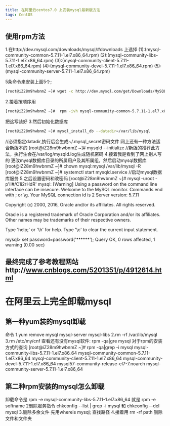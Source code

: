 ```yaml
---
title: 在阿里云centos7.0 上安装mysql最新版方法
tags: CentOS
---
```

## 使用rpm方法
1.在http://dev.mysql.com/downloads/mysql/#downloads 上选择
(1):(mysql-community-common-5.7.11-1.el7.x86_64.rpm)
(2):(mysql-community-libs-5.7.11-1.el7.x86_64.rpm)
(3):(mysql-community-client-5.7.11-1.el7.x86_64.rpm)
(4):(mysql-community-devel-5.7.11-1.el7.x86_64.rpm)
(5):(mysql-community-server-5.7.11-1.el7.x86_64.rpm)

5条命令来安装上面5个;
``` bash
[root@iZ28m9hwbnmZ ~]# wget -c http://dev.mysql.com/get/Downloads/MySQL-5.7/mysql-community-common-5.7.11-1.el7.x86_64.rpm
```
<!--more-->

2.接着按顺序用
``` bash
[root@iZ28m9hwbnmZ ~]#  rpm -ivh mysql-community-common-5.7.11-1.el7.x86_64.rpm
```
把这写装好
3.然后初始化数据库
``` bash
[root@iZ28m9hwbnmZ ~]# mysql_install_db --datadir=/var/lib/mysql
``` 
//必须指定datadir,执行后会生成~/.mysql_secret密码文件
网上还有一种方法适合新版本的
[root@iZ28m9hwbnmZ ~]# mysqld --initialize                         //新版的推荐此方法，执行生会在/var/log/mysqld.log生成随机密码
4.接着我是看到了网上别人写的
更改mysql数据库目录的所属用户及其所属组，然后启动mysql数据库
[root@iZ28m9hwbnmZ ~]# chown mysql:mysql /var/lib/mysql -R
[root@iZ28m9hwbnmZ ~]# systemctl start mysqld.service //启动mysql数据库服务 
5.之后设置密码和改密码
[root@iZ28m9hwbnmZ ~]# mysql -uroot -p'Il#/C1i2rHdR'
mysql: [Warning] Using a password on the command line interface can be insecure.
Welcome to the MySQL monitor.  Commands end with ; or \g.
Your MySQL connection id is 2
Server version: 5.7.11

Copyright (c) 2000, 2016, Oracle and/or its affiliates. All rights reserved.

Oracle is a registered trademark of Oracle Corporation and/or its
affiliates. Other names may be trademarks of their respective
owners.

Type 'help;' or '\h' for help. Type '\c' to clear the current input statement.

mysql> set password=password('******');
Query OK, 0 rows affected, 1 warning (0.00 sec)
## 最终完成了参考教程网站http://www.cnblogs.com/5201351/p/4912614.html
# 在阿里云上完全卸载mysql
## 第一种yum装的mysql卸载
命令
1.yum remove mysql mysql-server mysql-libs 
2.rm -rf /var/lib/mysql
3.rm /etc/my/cnf
查看还有没有mysql软件:
rpm -qa|gre mysql
对于rpm的安装方式的查询
[root@iZ28m9hwbnmZ ~]# rpm -qa|grep -i mysql
mysql-community-libs-5.7.11-1.el7.x86_64
mysql-community-common-5.7.11-1.el7.x86_64
mysql-community-client-5.7.11-1.el7.x86_64
mysql-community-devel-5.7.11-1.el7.x86_64
mysql57-community-release-el7-7.noarch
mysql-community-server-5.7.11-1.el7.x86_64
## 第二种rpm安装的mysql怎么卸载
卸载命令是
rpm -e mysql-community-libs-5.7.11-1.el7.x86_64
就是 rpm -e softname
2删除服务指令
chkconfig --list | grep -i mysql 和 chkconfig --del mysql
3.删除多余文件
先用whereis mysql;
查找路径
4.接着用 rm -rf path 删除文件和文件夹
